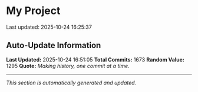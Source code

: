 # My Project


Last updated: 2025-10-24 16:25:37
















































































































































































































































































































































































































































































































































































































































































































































































































































































































































































































































































































































































































































































































































































































































































































































































































































































































































































































































































































































































































































































































































## Auto-Update Information

**Last Updated:** 2025-10-24 16:51:05
**Total Commits:** 1673
**Random Value:** 1295
**Quote:** _Making history, one commit at a time._

---
_This section is automatically generated and updated._